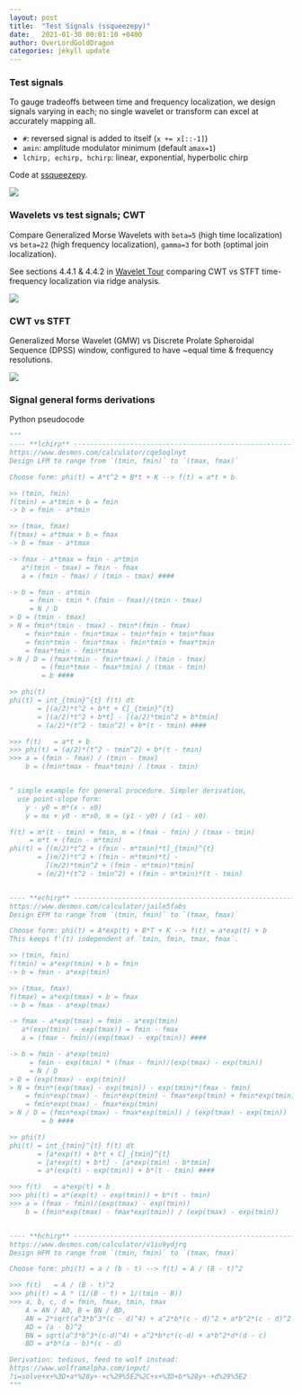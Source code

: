 ```yaml
---
layout: post
title:  "Test Signals (ssqueezepy)"
date:   2021-01-30 00:01:10 +0400
author: OverLordGoldDragon
categories: jekyll update
---
```


### Test signals

To gauge tradeoffs between time and frequency localization, we design signals varying in each; no single
wavelet or transform can excel at accurately mapping all.

 - `#`: reversed signal is added to itself (`x += x[::-1]`)
 - `amin`: amplitude modulator minimum (default `amax=1`)
 - `lchirp, echirp, hchirp`: linear, exponential, hyperbolic chirp

Code at [ssqueezepy](https://github.com/OverLordGoldDragon/ssqueezepy/blob/master/examples/test_transforms.py).

<img src="https://user-images.githubusercontent.com/16495490/106389827-e7fea380-63fe-11eb-9c0b-64061bc114db.png">

### Wavelets vs test signals; CWT

Compare Generalized Morse Wavelets with `beta=5` (high time localization) vs `beta=22` (high frequency localization), `gamma=3` for both (optimal join localization).

See sections 4.4.1 & 4.4.2 in [Wavelet Tour](https://www.di.ens.fr/~mallat/papiers/WaveletTourChap1-2-3.pdf) comparing CWT vs STFT time-frequency localization via ridge analysis.

<img src="https://user-images.githubusercontent.com/16495490/106389736-60189980-63fe-11eb-8a18-ae731bf5a7b5.png">


### CWT vs STFT

Generalized Morse Wavelet (GMW) vs Discrete Prolate Spheroidal Sequence (DPSS) window, configured to have ~equal time & frequency resolutions.

<img src="https://user-images.githubusercontent.com/16495490/106389720-411a0780-63fe-11eb-97df-bd746b73cbe8.png">

### Signal general forms derivations

Python pseudocode

```python
"""
---- **lchirp** --------------------------------------------------------------
https://www.desmos.com/calculator/cqe5oqlnyt
Design LFM to range from `(tmin, fmin)` to `(tmax, fmax)`

Choose form: phi(t) = A*t^2 + B*t + K --> f(t) = a*t + b

>> (tmin, fmin)
f(tmin) = a*tmin + b = fmin
-> b = fmin - a*tmin

>> (tmax, fmax)
f(tmax) = a*tmax + b = fmax
-> b = fmax - a*tmax

-> fmax - a*tmax = fmin - a*tmin
   a*(tmin - tmax) = fmin - fmax
   a = (fmin - fmax) / (tmin - tmax) ####

-> b = fmin - a*tmin
     = fmin - tmin * (fmin - fmax)/(tmin - tmax)
     = N / D
> D = (tmin - tmax)
> N = fmin*(tmin - tmax) - tmin*(fmin - fmax)
    = fmin*tmin - fmin*tmax - tmin*fmin + tmin*fmax
    = fmin*tmin - fmin*tmax - fmin*tmin + fmax*tmin
    = fmax*tmin - fmin*tmax
> N / D = (fmax*tmin - fmin*tmax) / (tmin - tmax)
        = (fmin*tmax - fmax*tmin) / (tmax - tmin)
        = b ####

>> phi(t)
phi(t) = int_{tmin}^{t} f(t) dt
       = [(a/2)*t^2 + b*t + C]_{tmin}^{t}
       = [(a/2)*t^2 + b*t] - [(a/2)*tmin^2 + b*tmin]
       = (a/2)*(t^2 - tmin^2) + b*(t - tmin) ####

>>> f(t)   = a*t + b
>>> phi(t) = (a/2)*(t^2 - tmin^2) + b*(t - tmin)
>>> a = (fmin - fmax) / (tmin - tmax)
    b = (fmin*tmax - fmax*tmin) / (tmax - tmin)


^ simple example for general procedure. Simpler derivation, 
  use point-slope form:
    y - y0 = m*(x - x0)
    y = mx + y0 - m*x0, m = (y1 - y0) / (x1 - x0)

f(t) = m*(t - tmin) + fmin, m = (fmax - fmin) / (tmax - tmin)
     = m*t + (fmin - m*tmin)
phi(t) = [(m/2)*t^2 + (fmin - m*tmin)*t]_{tmin}^{t}
       = [(m/2)*t^2 + (fmin - m*tmin)*t] -
         [(m/2)*tmin^2 + (fmin - m*tmin)*tmin]
       = (m/2)*(t^2 - tmin^2) + (fmin - m*tmin)*(t - tmin)


---- **echirp** --------------------------------------------------------------
https://www.desmos.com/calculator/jaile5fabs
Design EFM to range from `(tmin, fmin)` to `(tmax, fmax)`

Choose form: phi(t) = A*exp(t) + B*T + K --> f(t) = a*exp(t) + b
This keeps f'(t) independent of `tmin, fmin, tmax, fmax`.

>> (tmin, fmin)
f(tmin) = a*exp(tmin) + b = fmin
-> b = fmin - a*exp(tmin)

>> (tmax, fmax)
f(tmax) = a*exp(tmax) + b = fmax
-> b = fmax - a*exp(tmax)

-> fmax - a*exp(tmax) = fmin - a*exp(tmin)
   a*(exp(tmin) - exp(tmax)) = fmin - fmax
   a = (fmax - fmin)/(exp(tmax) - exp(tmin)) ####

-> b = fmin - a*exp(tmin)
     = fmin - exp(tmin) * (fmax - fmin)/(exp(tmax) - exp(tmin))
     = N / D
> D = (exp(tmax) - exp(tmin))
> N = fmin*(exp(tmax) - exp(tmin)) - exp(tmin)*(fmax - fmin)
    = fmin*exp(tmax) - fmin*exp(tmin) - fmax*exp(tmin) + fmin*exp(tmin)
    = fmin*exp(tmax) - fmax*exp(tmin)
> N / D = (fmin*exp(tmax) - fmax*exp(tmin)) / (exp(tmax) - exp(tmin))
        = b ####

>> phi(t)
phi(t) = int_{tmin}^{t} f(t) dt
       = [a*exp(t) + b*t + C]_{tmin}^{t}
       = [a*exp(t) + b*t] - [a*exp(tmin) - b*tmin]
       = a*(exp(t) - exp(tmin)) + b*(t - tmin) ####

>>> f(t)   = a*exp(t) + b
>>> phi(t) = a*(exp(t) - exp(tmin)) + b*(t - tmin)
>>> a = (fmax - fmin)/(exp(tmax) - exp(tmin))
    b = (fmin*exp(tmax) - fmax*exp(tmin)) / (exp(tmax) - exp(tmin))


---- **hchirp** --------------------------------------------------------------
https://www.desmos.com/calculator/v1iu9ydjrq
Design HFM to range from `(tmin, fmin)` to `(tmax, fmax)`

Choose form: phi(t) = a / (b - t) --> f(t) = A / (B - t)^2

>>> f(t)   = A / (B - t)^2
>>> phi(t) = A * (1/(B - t) + 1/(tmin - B))
>>> a, b, c, d = fmin, fmax, tmin, tmax
    A = AN / AD, B = BN / BD,
    AN = 2*sqrt(a^3*b^3*(c - d)^4) + a^2*b*(c - d)^2 + a*b^2*(c - d)^2
    AD = (a - b)^2
    BN = sqrt(a^3*b^3*(c-d)^4) + a^2*b*c*(c-d) + a*b^2*d*(d - c)
    BD = a*b*(a - b)*(c - d)

Derivation: tedious, feed to wolf instead:
https://www.wolframalpha.com/input/
?i=solve+x+%3D+a*%28y+-+c%29%5E2%2C+x+%3D+b*%28y+-+d%29%5E2
"""
```
